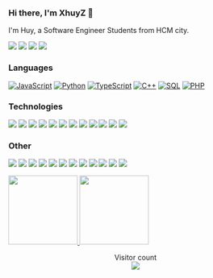 ###  Hi there, I'm XhuyZ 👋

I'm Huy, a Software Engineer Students from HCM city.

[![](https://img.shields.io/badge/-Discord-FFF?&logo=Discord)](https://discord.com/users/XhuyZ)
[![](https://img.shields.io/badge/-Tiktok-FFF?&logo=Tiktok)](https://www.tiktok.com/@hutyok)
[![](https://img.shields.io/badge/-Youtube-FFF?&logo=Youtube)](https://hashnode.com/@ra1nbow1)
[![](https://img.shields.io/badge/-Reddit-FFF?&logo=reddit)](https://www.reddit.com/user/XhuyZ/)


### Languages

[![JavaScript](https://img.shields.io/badge/-JavaScript-000?&logo=JavaScript)](https://ra1nbow.xyz?ref=github)
[![Python](https://img.shields.io/badge/-Python-000?&logo=Python)](https://ra1nbow.xyz?ref=github)
[![TypeScript](https://img.shields.io/badge/-TypeScript-000?&logo=typescript)](https://ra1nbow.xyz?ref=github)
[![C++](https://img.shields.io/badge/C++-000?&logo=cplusplus&logoColor=0057b8)](https://ra1nbow.xyz?ref=github)
[![SQL](https://img.shields.io/badge/-SQL-000?&logo=MySQL)](https://ra1nbow.xyz?ref=github)
[![PHP](https://img.shields.io/badge/-PHP-000?&logo=PHP&logoColor=007396)](https://ra1nbow.xyz?ref=github)

### Technologies

[![](https://img.shields.io/badge/-jQuery-000?&logo=jQuery&logoColor=0769AD)](https://ra1nbow.xyz?ref=github)
[![](https://img.shields.io/badge/-Node.js-000?&logo=node.js)](https://ra1nbow.xyz?ref=github)
[![](https://img.shields.io/badge/-Express-000?&logo=express)](https://ra1nbow.xyz?ref=github)
[![](https://img.shields.io/badge/-Vue-000?&logo=Vue.js)](https://ra1nbow.xyz?ref=github)
[![](https://img.shields.io/badge/-React-000?&logo=React)](https://ra1nbow.xyz?ref=github)
[![](https://img.shields.io/badge/-Angular-000?&logo=Angular&logoColor=DD0031)](https://ra1nbow.xyz?ref=github)
[![](https://img.shields.io/badge/-SQLite-000?&logo=Sqlite)](https://ra1nbow.xyz?ref=github)
[![](https://img.shields.io/badge/-Sequelize-000?&logo=Sequelize)](https://ra1nbow.xyz?ref=github)
[![](https://img.shields.io/badge/-Nuxt.js-000?&logo=Nuxt.js)](https://ra1nbow.xyz?ref=github)
[![](https://img.shields.io/badge/-Next.js-000?&logo=Next.js)](https://ra1nbow.xyz?ref=github)
[![](https://img.shields.io/badge/-Flask-000?&logo=Flask)](https://ra1nbow.xyz?ref=github)
[![](https://img.shields.io/badge/-Django-000?&logo=Django&logoColor=092E20)](https://ra1nbow.xyz?ref=github)

### Other

[![](https://img.shields.io/badge/-HTML-000?&logo=html5)](https://ra1nbow.xyz?ref=github)
[![](https://img.shields.io/badge/-CSS-000?&logo=css3&logoColor=1572B6)](https://ra1nbow.xyz?ref=github)
[![](https://img.shields.io/badge/-Bootstrap-000?&logo=Bootstrap)](https://ra1nbow.xyz?ref=github)
[![](https://img.shields.io/badge/-Tailwind-000?&logo=tailwind-css)](https://ra1nbow.xyz?ref=github)
[![](https://img.shields.io/badge/-Sass-000?&logo=sass&logoColor=CC6699)](https://ra1nbow.xyz?ref=github)
[![](https://img.shields.io/badge/-Git-000?&logo=Git)](https://ra1nbow.xyz?ref=github)
[![](https://img.shields.io/badge/-Docker-000?&logo=Docker)](https://ra1nbow.xyz?ref=github)
[![](https://img.shields.io/badge/-Heroku-000?&logo=heroku&logoColor=430098)](https://ra1nbow.xyz?ref=github)
[![](https://img.shields.io/badge/-Netlify-000?&logo=Netlify)](https://ra1nbow.xyz?ref=github)
[![](https://img.shields.io/badge/-Vercel-000?&logo=Vercel)](https://ra1nbow.xyz?ref=github)
[![](https://img.shields.io/badge/-AWS-000?&logo=Amazon-AWS&logoColor=F90)](https://ra1nbow.xyz?ref=github)
[![](https://img.shields.io/badge/Azure-000?&logo=microsoft-azure&logoColor=008AD7)](https://ra1nbow.xyz?ref=github)

<a href="https://ra1nbow.xyz?ref=github">
  <img height="137px" src="https://github-readme-stats.vercel.app/api?username=ra1nbow1&hide_title=true&hide_border=true&show_icons=true&include_all_commits=true&count_private=true&line_height=21&text_color=000&icon_color=000&bg_color=0,ea6161,ffc64d,fffc4d,52fa5a&theme=graywhite"/>  
</a>
<a href="https://ra1nbow.xyz?ref=github">
  <img height="137px" src="https://github-readme-stats.vercel.app/api/top-langs/?username=ra1nbow1&hide=html&hide_title=true&hide_border=true&layout=compact&langs_count=6&text_color=000&icon_color=fff&bg_color=0,52fa5a,4dfcff,c64dff&theme=graywhite" />
</a>

<p align="center"> 
  Visitor count<br>
  <a href="https://ra1nbow.xyz?ref=github">
    <img src="https://profile-counter.glitch.me/ra1nbow1/count.svg" />
  </a>
</p>
